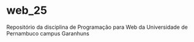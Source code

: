 # web_25
Repositório da disciplina de Programação para Web da Universidade de Pernambuco campus Garanhuns
